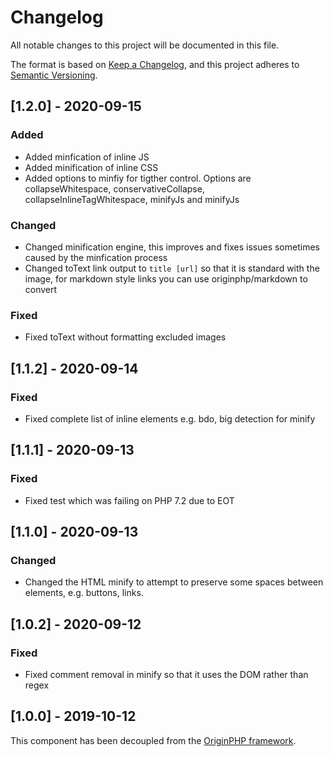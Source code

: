 # Changelog

All notable changes to this project will be documented in this file.

The format is based on [Keep a Changelog](https://keepachangelog.com/en/1.0.0/),
and this project adheres to [Semantic Versioning](https://semver.org/spec/v2.0.0.html).


## [1.2.0] - 2020-09-15

### Added

- Added minfication of inline JS
- Added minification of inline CSS
- Added options to minfiy for tigther control. Options are collapseWhitespace, conservativeCollapse, collapseInlineTagWhitespace, minifyJs and minifyJs

### Changed

- Changed minification engine, this improves and fixes issues sometimes caused by the minfication process
- Changed toText link output to `title [url]` so that it is standard with the image, for markdown style links you can use originphp/markdown to convert

### Fixed

- Fixed toText without formatting excluded images

## [1.1.2] - 2020-09-14

### Fixed

- Fixed complete list of inline elements e.g. bdo, big detection for minify

## [1.1.1] - 2020-09-13

### Fixed

- Fixed test which was failing on PHP 7.2 due to EOT

## [1.1.0] - 2020-09-13

### Changed

- Changed the HTML minify to attempt to preserve some spaces between elements, e.g. buttons, links.

## [1.0.2] - 2020-09-12

### Fixed

- Fixed comment removal in minify so that it uses the DOM rather than regex


## [1.0.0] - 2019-10-12

This component has been decoupled from the [OriginPHP framework](https://www.originphp.com/).